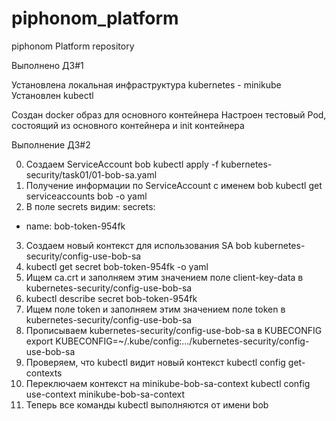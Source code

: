 # piphonom_platform
piphonom Platform repository

Выполнено ДЗ#1

Установлена локальная инфраструктура kubernetes - minikube
Установлен kubectl

Создан docker образ для основного контейнера
Настроен тестовый Pod, состоящий из основного контейнера и init контейнера

Выполнение ДЗ#2

0. Создаем ServiceAccount bob
  kubectl apply -f kubernetes-security/task01/01-bob-sa.yaml
1. Получение информации по ServiceAccount с именем bob
   kubectl get serviceaccounts bob -o yaml
2. В поле secrets видим:
  secrets:
- name: bob-token-954fk
3. Создаем новый контекст для использования SA bob
   kubernetes-security/config-use-bob-sa
4. kubectl get secret bob-token-954fk -o yaml
5. Ищем ca.crt и заполняем этим значением поле client-key-data в kubernetes-security/config-use-bob-sa
6. kubectl describe secret bob-token-954fk
7. Ищем поле token и заполняем этим значением поле token в kubernetes-security/config-use-bob-sa
8. Прописываем kubernetes-security/config-use-bob-sa в KUBECONFIG
   export KUBECONFIG=~/.kube/config:.../kubernetes-security/config-use-bob-sa
9. Проверяем, что kubectl видит новый контекст
   kubectl config get-contexts
9. Переключаем контекст на minikube-bob-sa-context
   kubectl config use-context minikube-bob-sa-context
10. Теперь все команды kubectl выполняются от имени bob